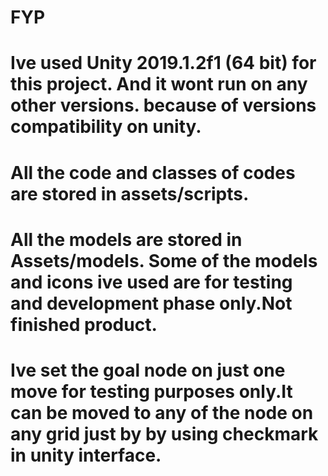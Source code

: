 # FYP
# Ive used Unity 2019.1.2f1 (64 bit) for this project. And it wont run on any other versions. because of versions compatibility on unity. 
# All the code and classes of codes are stored in assets/scripts. 
# All the models are stored in Assets/models. Some of the models and icons ive used are for testing and development phase only.Not finished product. 
# Ive set the goal node on just one move for testing purposes only.It can be moved to any of the node on any grid just by by using checkmark in unity interface.
